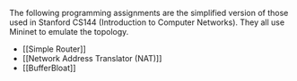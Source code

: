 The following programming assignments are the simplified version of those used in Stanford CS144 (Introduction to Computer Networks). They all use Mininet to emulate the topology. 
* [[Simple Router]]
* [[Network Address Translator (NAT)]]
* [[BufferBloat]]